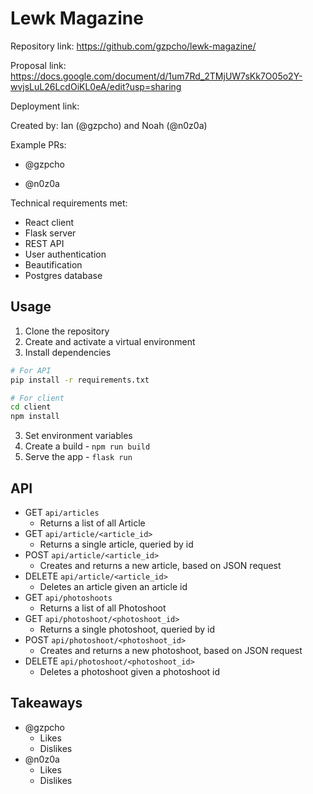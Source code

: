 # Lewk Magazine

Repository link: https://github.com/gzpcho/lewk-magazine/

Proposal link: https://docs.google.com/document/d/1um7Rd_2TMjUW7sKk7O05o2Y-wvjsLuL26LcdOiKL0eA/edit?usp=sharing

Deployment link:

Created by:
Ian (@gzpcho) and Noah (@n0z0a)

Example PRs:

- @gzpcho

- @n0z0a

Technical requirements met:
- React client
- Flask server
- REST API
- User authentication
- Beautification
- Postgres database

## Usage

1. Clone the repository
2. Create and activate a virtual environment
3. Install dependencies

```bash
# For API
pip install -r requirements.txt

# For client
cd client
npm install
```

3. Set environment variables
4. Create a build - `npm run build`
5. Serve the app - `flask run`

## API

- GET `api/articles`
  - Returns a list of all Article
- GET `api/article/<article_id>`
  - Returns a single article, queried by id
- POST `api/article/<article_id>`
  - Creates and returns a new article, based on JSON request
- DELETE `api/article/<article_id>`
  - Deletes an article given an article id
- GET `api/photoshoots`
  - Returns a list of all Photoshoot
- GET `api/photoshoot/<photoshoot_id>`
  - Returns a single photoshoot, queried by id
- POST `api/photoshoot/<photoshoot_id>`
  - Creates and returns a new photoshoot, based on JSON request
- DELETE `api/photoshoot/<photoshoot_id>`
  - Deletes a photoshoot given a photoshoot id

## Takeaways

- @gzpcho
  - Likes
  - Dislikes
- @n0z0a
  - Likes
  - Dislikes
